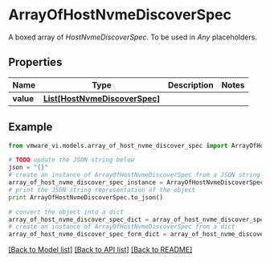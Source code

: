# ArrayOfHostNvmeDiscoverSpec

A boxed array of *HostNvmeDiscoverSpec*. To be used in *Any* placeholders. 

## Properties
Name | Type | Description | Notes
------------ | ------------- | ------------- | -------------
**value** | [**List[HostNvmeDiscoverSpec]**](HostNvmeDiscoverSpec.md) |  | 

## Example

```python
from vmware_vi.models.array_of_host_nvme_discover_spec import ArrayOfHostNvmeDiscoverSpec

# TODO update the JSON string below
json = "{}"
# create an instance of ArrayOfHostNvmeDiscoverSpec from a JSON string
array_of_host_nvme_discover_spec_instance = ArrayOfHostNvmeDiscoverSpec.from_json(json)
# print the JSON string representation of the object
print ArrayOfHostNvmeDiscoverSpec.to_json()

# convert the object into a dict
array_of_host_nvme_discover_spec_dict = array_of_host_nvme_discover_spec_instance.to_dict()
# create an instance of ArrayOfHostNvmeDiscoverSpec from a dict
array_of_host_nvme_discover_spec_form_dict = array_of_host_nvme_discover_spec.from_dict(array_of_host_nvme_discover_spec_dict)
```
[[Back to Model list]](../README.md#documentation-for-models) [[Back to API list]](../README.md#documentation-for-api-endpoints) [[Back to README]](../README.md)



